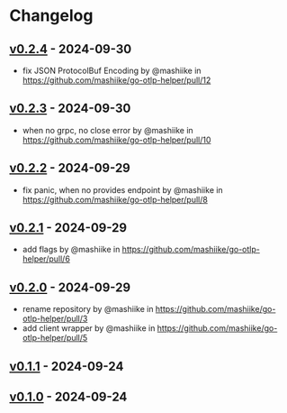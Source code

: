 # Changelog

## [v0.2.4](https://github.com/mashiike/go-otlp-helper/compare/v0.2.3...v0.2.4) - 2024-09-30
- fix JSON ProtocolBuf Encoding by @mashiike in https://github.com/mashiike/go-otlp-helper/pull/12

## [v0.2.3](https://github.com/mashiike/go-otlp-helper/compare/v0.2.2...v0.2.3) - 2024-09-30
- when no grpc, no close error by @mashiike in https://github.com/mashiike/go-otlp-helper/pull/10

## [v0.2.2](https://github.com/mashiike/go-otlp-helper/compare/v0.2.1...v0.2.2) - 2024-09-29
- fix panic, when no provides endpoint by @mashiike in https://github.com/mashiike/go-otlp-helper/pull/8

## [v0.2.1](https://github.com/mashiike/go-otlp-helper/compare/v0.2.0...v0.2.1) - 2024-09-29
- add flags by @mashiike in https://github.com/mashiike/go-otlp-helper/pull/6

## [v0.2.0](https://github.com/mashiike/go-otlp-helper/compare/v0.1.1...v0.2.0) - 2024-09-29
- rename repository by @mashiike in https://github.com/mashiike/go-otlp-helper/pull/3
- add client wrapper by @mashiike in https://github.com/mashiike/go-otlp-helper/pull/5

## [v0.1.1](https://github.com/mashiike/go-otel-server/compare/v0.1.0...v0.1.1) - 2024-09-24

## [v0.1.0](https://github.com/mashiike/go-otel-server/commits/v0.1.0) - 2024-09-24
